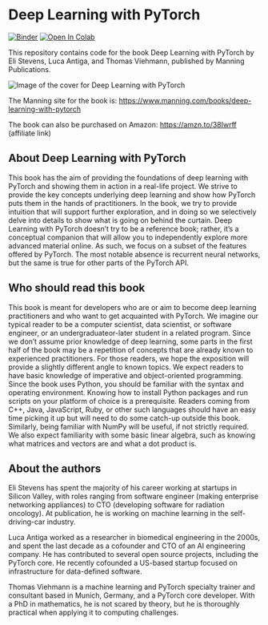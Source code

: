 # Deep Learning with PyTorch

[![Binder](https://mybinder.org/badge_logo.svg)](https://mybinder.org/v2/gh/wrist/dlwpt-code/launch_binder?urlpath=lab)
[![Open In Colab](https://colab.research.google.com/assets/colab-badge.svg)](https://colab.research.google.com/github/wrist/dlwpt-code/blob/master)

This repository contains code for the book Deep Learning with PyTorch by Eli Stevens, Luca Antiga, and Thomas Viehmann, published by Manning Publications.

![Image of the cover for Deep Learning with PyTorch](data/Stevens-DLPy-HI.png)

The Manning site for the book is: https://www.manning.com/books/deep-learning-with-pytorch

The book can also be purchased on Amazon: https://amzn.to/38Iwrff (affiliate link)

## About Deep Learning with PyTorch

This book has the aim of providing the foundations of deep learning with PyTorch and
showing them in action in a real-life project. We strive to provide the key concepts underlying deep learning and show how PyTorch puts them in the hands of practitioners. In
the book, we try to provide intuition that will support further exploration, and in doing
so we selectively delve into details to show what is going on behind the curtain.
Deep Learning with PyTorch doesn’t try to be a reference book; rather, it’s a conceptual companion that will allow you to independently explore more advanced material
online. As such, we focus on a subset of the features offered by PyTorch. The most
notable absence is recurrent neural networks, but the same is true for other parts of
the PyTorch API.

## Who should read this book

This book is meant for developers who are or aim to become deep learning practitioners and who want to get acquainted with PyTorch. We imagine our typical reader
to be a computer scientist, data scientist, or software engineer, or an undergraduateor-later student in a related program. Since we don’t assume prior knowledge of deep
learning, some parts in the first half of the book may be a repetition of concepts that
are already known to experienced practitioners. For those readers, we hope the exposition will provide a slightly different angle to known topics.
 We expect readers to have basic knowledge of imperative and object-oriented programming. Since the book uses Python, you should be familiar with the syntax and
operating environment. Knowing how to install Python packages and run scripts on
your platform of choice is a prerequisite. Readers coming from C++, Java, JavaScript,
Ruby, or other such languages should have an easy time picking it up but will need to
do some catch-up outside this book. Similarly, being familiar with NumPy will be useful, if not strictly required. We also expect familiarity with some basic linear algebra,
such as knowing what matrices and vectors are and what a dot product is.

## About the authors

Eli Stevens has spent the majority of his career working at startups in Silicon Valley,
with roles ranging from software engineer (making enterprise networking appliances)
to CTO (developing software for radiation oncology). At publication, he is working
on machine learning in the self-driving-car industry.

Luca Antiga worked as a researcher in biomedical engineering in the 2000s, and
spent the last decade as a cofounder and CTO of an AI engineering company. He has
contributed to several open source projects, including the PyTorch core. He recently
cofounded a US-based startup focused on infrastructure for data-defined software.

Thomas Viehmann is a machine learning and PyTorch specialty trainer and consultant based in Munich, Germany, and a PyTorch core developer. With a PhD in
mathematics, he is not scared by theory, but he is thoroughly practical when applying
it to computing challenges.
